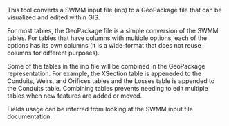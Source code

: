 This tool converts a SWMM input file (inp) to a GeoPackage file that can be visualized and edited within GIS.

For most tables, the GeoPackage file is a simple conversion of the SWMM tables. For tables that have columns with multiple options, each of the options has its own columns (it is a wide-format that does not reuse columns for different purposes).

Some of the tables in the inp file will be combined in the GeoPackage representation. For example, the XSection table is appeneded to the Conduits, Weirs, and Orifices tables and the Losses table is appended to the Conduits table. Combining tables prevents needing to edit multiple tables when new features are added or moved.

Fields usage can be inferred from looking at the SWMM input file documentation.